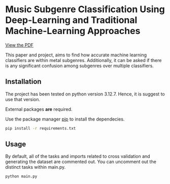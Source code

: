 # Music Subgenre Classification Using Deep-Learning and Traditional Machine-Learning Approaches

[View the PDF](/report/report.pdf)

This paper and project, aims to find how accurate machine learning classifiers are within metal subgenres. Additionally, it can be asked if there is any significant confusion among subgenres over multiple classifiers.

## Installation

The project has been tested on python version 3.12.7. Hence, it is suggest to use that version.

External packages **are** required. 

Use the package manager [pip](https://pip.pypa.io/en/stable/) to install the dependecies.

```bash
pip install -r requirements.txt
```

## Usage

By default, all of the tasks and imports related to cross validation and generating the dataset are commented out. You can uncomment out the distinct tasks within main.py.

```bash
python main.py

```

